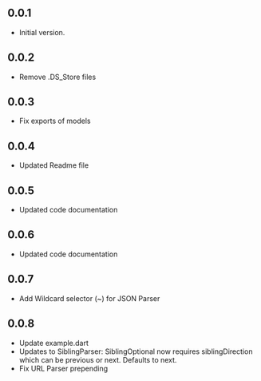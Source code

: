 ## 0.0.1

- Initial version.

## 0.0.2

- Remove .DS_Store files

## 0.0.3

- Fix exports of models

## 0.0.4

- Updated Readme file

## 0.0.5

- Updated code documentation

## 0.0.6

- Updated code documentation

## 0.0.7

- Add Wildcard selector (~) for JSON Parser 

## 0.0.8

- Update example.dart
- Updates to SiblingParser: SiblingOptional now requires siblingDirection which can be previous or next. Defaults to next.
- Fix URL Parser prepending
